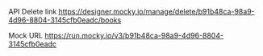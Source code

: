 API Delete link
https://designer.mocky.io/manage/delete/b91b48ca-98a9-4d96-8804-3145cfb0eadc/books

Mock URL
https://run.mocky.io/v3/b91b48ca-98a9-4d96-8804-3145cfb0eadc